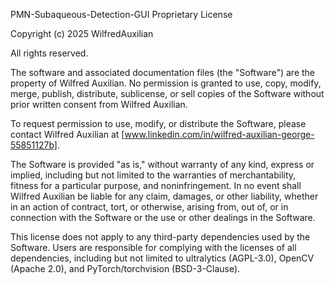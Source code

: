 PMN-Subaqueous-Detection-GUI Proprietary License

Copyright (c) 2025 WilfredAuxilian

All rights reserved.

The software and associated documentation files (the "Software") are the property of Wilfred Auxilian. No permission is granted to use, copy, modify, merge, publish, distribute, sublicense, or sell copies of the Software without prior written consent from Wilfred Auxilian.

To request permission to use, modify, or distribute the Software, please contact Wilfred Auxilian at [www.linkedin.com/in/wilfred-auxilian-george-55851127b].

The Software is provided "as is," without warranty of any kind, express or implied, including but not limited to the warranties of merchantability, fitness for a particular purpose, and noninfringement. In no event shall Wilfred Auxilian be liable for any claim, damages, or other liability, whether in an action of contract, tort, or otherwise, arising from, out of, or in connection with the Software or the use or other dealings in the Software.

This license does not apply to any third-party dependencies used by the Software. Users are responsible for complying with the licenses of all dependencies, including but not limited to ultralytics (AGPL-3.0), OpenCV (Apache 2.0), and PyTorch/torchvision (BSD-3-Clause).

